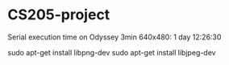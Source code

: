 # CS205-project

Serial execution time on Odyssey
3min 640x480: 1 day 12:26:30

sudo apt-get install libpng-dev
sudo apt-get install libjpeg-dev

